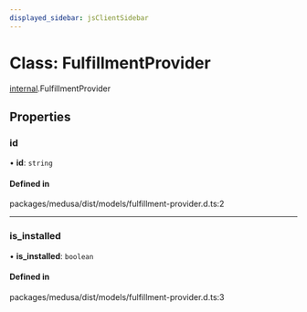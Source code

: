 ```yaml
---
displayed_sidebar: jsClientSidebar
---
```


# Class: FulfillmentProvider

[internal](../modules/internal-3.md).FulfillmentProvider

## Properties

### id

• **id**: `string`

#### Defined in

packages/medusa/dist/models/fulfillment-provider.d.ts:2

___

### is\_installed

• **is\_installed**: `boolean`

#### Defined in

packages/medusa/dist/models/fulfillment-provider.d.ts:3
